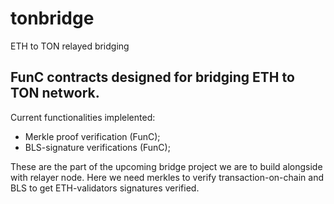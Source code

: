 # tonbridge
ETH to TON relayed bridging

## FunC contracts designed for bridging ETH to TON network. 

Current functionalities implelented:
- Merkle proof verification (FunC);
- BLS-signature verifications (FunC);

These are the part of the upcoming bridge project we are to build alongside with relayer node. Here we need merkles to verify transaction-on-chain and BLS to get ETH-validators signatures verified.
